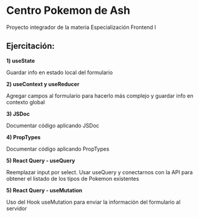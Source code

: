 # Centro Pokemon de Ash

Proyecto integrador de la materia Especialización Frontend I

## Ejercitación:

**1) useState**

Guardar info en estado local del formulario

**2) useContext y useReducer**

Agregar campos al formulario para hacerlo más complejo y guardar info en contexto global

**3) JSDoc**

Documentar código aplicando JSDoc

**4) PropTypes**

Documentar código aplicando PropTypes

**5) React Query - useQuery**

Reemplazar input por select. Usar useQuery y conectarnos con la API para obtener el listado de los tipos de Pokemon existentes

**5) React Query - useMutation**

Uso del Hook useMutation para enviar la información del formulario al servidor